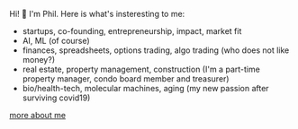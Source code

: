 Hi! 👋 I'm Phil. Here is what's insteresting to me:

-  startups, co-founding, entrepreneurship, impact, market fit
-  AI, ML (of course)
-  finances, spreadsheets, options trading, algo trading (who does not like money?)
-  real estate, property management, construction (I'm a part-time property manager, condo board member and treasurer)
-  bio/health-tech, molecular machines, aging (my new passion after surviving covid19)

[more about me](https://www.pmunin.com/p/about.html)
